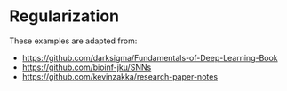 # Regularization
These examples are adapted from:
* https://github.com/darksigma/Fundamentals-of-Deep-Learning-Book
* https://github.com/bioinf-jku/SNNs
* https://github.com/kevinzakka/research-paper-notes
